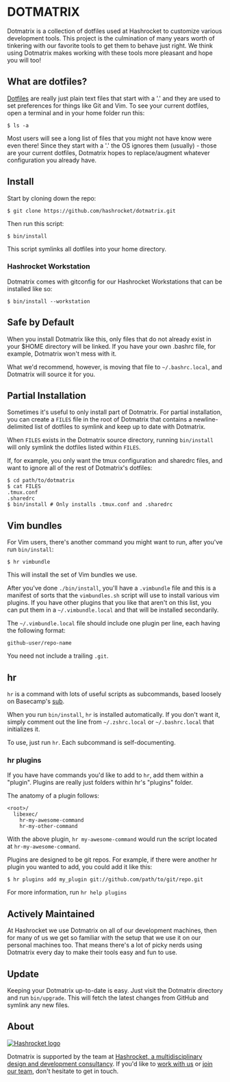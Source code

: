 # DOTMATRIX

Dotmatrix is a collection of dotfiles used at Hashrocket to customize various
development tools. This project is the culmination of many years worth of
tinkering with our favorite tools to get them to behave just right. We think
using Dotmatrix makes working with these tools more pleasant and hope you will
too!

## What are dotfiles?

[Dotfiles][wikipedia] are really just plain text files that start with a '.' and
they are used to set preferences for things like Git and Vim. To see your
current dotfiles, open a terminal and in your home folder run this:

[wikipedia]: https://en.wikipedia.org/wiki/Hidden_file_and_hidden_directory

```
$ ls -a
```

Most users will see a long list of files that you might not have know were even
there! Since they start with a '.' the OS ignores them (usually) - those are
your current dotfiles, Dotmatrix hopes to replace/augment whatever configuration
you already have.

## Install

Start by cloning down the repo:

```
$ git clone https://github.com/hashrocket/dotmatrix.git
```

Then run this script:

```
$ bin/install
```

This script symlinks all dotfiles into your home directory.

### Hashrocket Workstation

Dotmatrix comes with gitconfig for our Hashrocket Workstations that can be
installed like so:

```
$ bin/install --workstation
```

## Safe by Default

When you install Dotmatrix like this, only files that do not already exist in
your $HOME directory will be linked. If you have your own .bashrc file, for
example, Dotmatrix won't mess with it.

What we'd recommend, however, is moving that file to `~/.bashrc.local`, and
Dotmatrix will source it for you.

## Partial Installation

Sometimes it's useful to only install part of Dotmatrix. For partial
installation, you can create a `FILES` file in the root of Dotmatrix that
contains a newline-delimited list of dotfiles to symlink and keep up to date
with Dotmatrix.

When `FILES` exists in the Dotmatrix source directory, running `bin/install`
will only symlink the dotfiles listed within `FILES`.

If, for example, you only want the tmux configuration and sharedrc files, and
want to ignore all of the rest of Dotmatrix's dotfiles:

```
$ cd path/to/dotmatrix
$ cat FILES
.tmux.conf
.sharedrc
$ bin/install # Only installs .tmux.conf and .sharedrc
```

## Vim bundles

For Vim users, there's another command you might want to run, after you've run
`bin/install`:

```
$ hr vimbundle
```

This will install the set of Vim bundles we use.

After you've done `./bin/install`, you'll have a `.vimbundle` file and this is a
manifest of sorts that the `vimbundles.sh` script will use to install various
vim plugins. If you have other plugins that you like that aren't on this list,
you can put them in a `~/.vimbundle.local` and that will be installed
secondarily.

The `~/.vimbundle.local` file should include one plugin per line, each having
the following format:

```
github-user/repo-name
```

You need not include a trailing `.git`.

## hr

`hr` is a command with lots of useful scripts as subcommands, based loosely on
Basecamp's [sub][sub].

[sub]: https://github.com/basecamp/sub

When you run `bin/install`, `hr` is installed automatically. If you don't want
it, simply comment out the line from `~/.zshrc.local` or `~/.bashrc.local` that
initializes it.

To use, just run `hr`. Each subcommand is self-documenting.

### hr plugins

If you have have commands you'd like to add to `hr`, add them within a "plugin".
Plugins are really just folders within hr's "plugins" folder.

The anatomy of a plugin follows:

```
<root>/
  libexec/
    hr-my-awesome-command
    hr-my-other-command
```

With the above plugin, `hr my-awesome-command` would run the script located at
`hr-my-awesome-command`.

Plugins are designed to be git repos. For example, if there were another hr
plugin you wanted to add, you could add it like this:

```
$ hr plugins add my_plugin git://github.com/path/to/git/repo.git
```

For more information, run `hr help plugins`

## Actively Maintained

At Hashrocket we use Dotmatrix on all of our development machines, then for many
of us we get so familiar with the setup that we use it on our personal machines
too. That means there's a lot of picky nerds using Dotmatrix every day to make
their tools easy and fun to use.

## Update

Keeping your Dotmatrix up-to-date is easy. Just visit the Dotmatrix directory
and run `bin/upgrade`. This will fetch the latest changes from GitHub and
symlink any new files.

## About

[![Hashrocket logo](https://hashrocket.com/hashrocket_logo.svg)](https://hashrocket.com)

Dotmatrix is supported by the team at [Hashrocket, a multidisciplinary design
and development consultancy](https://hashrocket.com). If you'd like to [work
with us](https://hashrocket.com/contact-us/hire-us) or [join our
team](https://hashrocket.com/contact-us/jobs), don't hesitate to get in touch.
